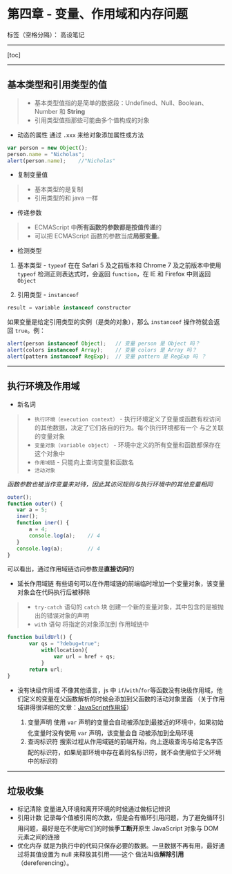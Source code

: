 ﻿# 第四章 - 变量、作用域和内存问题

标签（空格分隔）： 高设笔记

---

[toc]

---

## 基本类型和引用类型的值
> - 基本类型值指的是简单的数据段：Undefined、Null、Boolean、Number 和 **String**
> - 引用类型值指那些可能由多个值构成的对象

- 动态的属性
通过 `.xxx` 来给对象添加属性或方法
``` javascript
var person = new Object();  
person.name = "Nicholas";
alert(person.name);    //"Nicholas"
```

- 复制变量值
> - 基本类型的是复制
> - 引用类型的和 java 一样


- 传递参数
> - ECMAScript 中**所有函数的参数都是按值传递**的
> - 可以把 ECMAScript 函数的参数当成**局部变量**。

- 检测类型
1. 基本类型 - `typeof`
在在 Safari 5 及之前版本和 Chrome 7 及之前版本中使用 `typeof` 检测正则表达式时，会返回 `function`，在 IE 和 Firefox 中则返回 `Object`

2. 引用类型 - `instanceof`
 ``` javascript
result = variable instanceof constructor
 ```
 如果变量是给定引用类型的实例（是类的对象），那么 `instanceof` 操作符就会返回 `true`。例：
 ``` javascript
 alert(person instanceof Object);   // 变量 person 是 Object 吗？
 alert(colors instanceof Array);    // 变量 colors 是 Array 吗？
 alert(pattern instanceof RegExp);  // 变量 pattern 是 RegExp 吗 ？
 ```

 ---

## 执行环境及作用域

 - 新名词

 > - ```执行环境（execution context）``` - 执行环境定义了变量或函数有权访问的其他数据，决定了它们各自的行为。每个执行环境都有一个 与之关联的变量对象
 > - ```变量对象（variable object）``` - 环境中定义的所有变量和函数都保存在这个对象中
 > - ```作用域链``` - 只能向上查询变量和函数名
 > - ```活动对象```

 *函数参数也被当作变量来对待，因此其访问规则与执行环境中的其他变量相同*
 ``` javascript
outer();
function outer() {
	var a = 5;
	iner();
	function iner() {
		a = 4;
		console.log(a);    // 4
	}
	console.log(a);        // 4
}
 ```

 可以看出，通过作用域链访问参数是**直接访问**的


- 延长作用域链
有些语句可以在作用域链的前端临时增加一个变量对象，该变量对象会在代码执行后被移除
> - `try-catch` 语句的 `catch` 块
创建一个新的变量对象，其中包含的是被抛出的错误对象的声明
> - `with` 语句
将指定的对象添加到 作用域链中

 ``` javascript
function buildUrl() {
    	var qs = "?debug=true";  
    		with(location){
    		    var url = href + qs;
    		}
    	return url;
}
 ```

- 没有块级作用域
不像其他语言，js 中 `if`/`with`/`for`等函数没有块级作用域，他们定义的变量在父函数解析的时候会添加到父函数的活动对象里面
（关于作用域讲得很详细的文章：[JavaScript作用域](http://www.cnblogs.com/lhb25/archive/2011/09/06/javascript-scope-chain.html)）

    1. 变量声明
    使用 `var` 声明的变量会自动被添加到最接近的环境中，如果初始化变量时没有使用 `var` 声明，该变量会自 动被添加到全局环境
    2. 查询标识符
    搜索过程从作用域链的前端开始，向上逐级查询与给定名字匹配的标识符，如果局部环境中存在着同名标识符，就不会使用位于父环境中的标识符

---

## 垃圾收集
- 标记清除
 变量进入环境和离开环境的时候通过做标记辨识
- 引用计数
 记录每个值被引用的次数，但是会有循环引用问题，为了避免循环引用问题，最好是在不使用它们的时候**手工断开**原生 JavaScript 对象与 DOM 元素之间的连接
- 优化内存
就是为执行中的代码只保存必要的数据。一旦数据不再有用，最好通过将其值设置为 null 来释放其引用——这个 做法叫做**解除引用**（dereferencing）。
